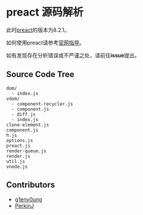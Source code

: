 # preact 源码解析

此时[preact](https://github.com/developit/preact)的版本为8.2.1。

如何使用preact请参考[官网指导](https://preactjs.com/guide/getting-started)。

如有发现存在分析错误或不严谨之处，请前往**issue**提出。

## Source Code Tree

```
dom/
  - index.js
vdom/
  - component-recycler.js
  - component.js
  - diff.js
  - index.js
clone-element.js
component.js
h.js
options.js
preact.js
render-queue.js
render.js
util.js
vnode.js
```

## Contributors

- [g1eny0ung](https://github.com/g1eny0ung)
- [PerkinJ](https://github.com/PerkinJ)
